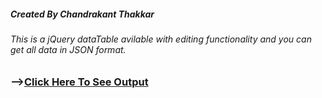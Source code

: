 ##### Created By Chandrakant Thakkar

###### This is a jQuery dataTable avilable with editing functionality and you can get all data in JSON format.

### --><a href='https://rawgit.com/ChandrakantThakkarDigiCorp/editable-dataTable/master/index.html' target='_blank'>Click Here To See Output</a>

